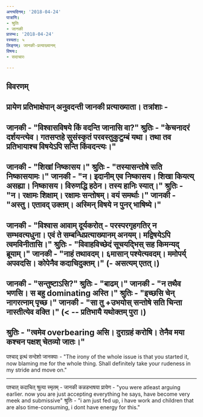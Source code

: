 ```yaml
---
अन्त्यदिनम्: '2018-04-24'
पात्राणि:
- श्रुतिः
- जानकी
प्रारम्भः: '2018-04-24'
रस्यता: ५
लिङ्गम्: जानकी-प्रत्याख्यानम्
विषयः:
- सदाचारः

---
```


## विवरणम्
प्रायेण प्रतिभाक्षेपान् अनुवदन्ती जानकी प्रत्याख्याता। तत्रांशाः - 
---
जानकी - "विश्वासविषये किं वदन्ति जानासि वा?"
श्रुतिः - "केचनादरं दर्शयन्त्येव। गतसप्तहे सुसंस्कृतं परवस्तुकुटुम्बं यथा।  तथा तव प्रतिभायाश्च विषयेऽपि सन्ति किंवदन्त्यः।"
---
जानकी - "शिखां निष्कासय।"
श्रुतिः - "तस्यासन्तोषे सति निष्कासयामः।"
जानकी - "न। इदानीम् एव निष्कासय। शिखा कियत्य् असह्या। निष्कासय। विरुणद्धि हठेन। तस्य हानिः स्यात्।"
श्रुतिः - "न। रक्षामः शिक्षाम्। रक्षामः सन्तोषम्। वयं समर्थाः।"
जानकी - "अस्तु। एतावद् उक्तम्। अस्मिन् विषये न पुनर् भाषिष्ये।"
---
जानकी - "विश्वास आवाम् दूर्यकरोत् - परस्परगृहगतिर् न सम्भवत्यधुना। एवं ते सम्बन्धिप्रत्याख्यानम् अनयम्। मद्विषयेऽपि त्वमविनीतासि।"
श्रुतिः - "विवाहविच्छेदं सूचयद्भिस् सह किमन्यद् ब्रूयाम्।"
जानकी - "नाहं तथावदम्। ६मासान् पश्येत्यवदम्। ममोपर्य् अपवदसि। कोपेनैव कदाचिदुक्तम्।" (- असत्यम् एतत्।)
---
जानकी - "सन्तुष्टाऽसि?"
श्रुतिः - "बाढम्।"
जानकी - "न तथैव भणसि। स बहु dominating अस्ति।"
श्रुतिः - "इच्छसि चेन् नागरत्नाम् पृच्छ।"
जानकी - "सा तु +उभयोस् सन्तोषे सति चिन्ता नास्तीत्येव वक्ति।" (< -- प्रतिभायै यथोक्तम् पुरा।)
---
श्रुतिः - "त्वमेव overbearing असि।  दुराग्रहं करोषि। तेनैव मया कश्चन पक्षश् चेतव्यो जातः।"
---
पश्चाद् इत्थं सन्देशो जानक्याः - "The irony of the whole issue is that you started it, now blaming me for the whole thing. Shall definitely take your rudeness in my stride and move on."

---
पश्चात् कदाचित् श्रुत्या स्मृतम् - 
जानकी कन्नडभाषया प्रायेण - "you were atleast arguing earlier. now you are just accepting everything he says, have become very meek and submissive"
श्रुतिः - "i am just fed up, i have work and children that are also time-consuming, i dont have energy for this."

